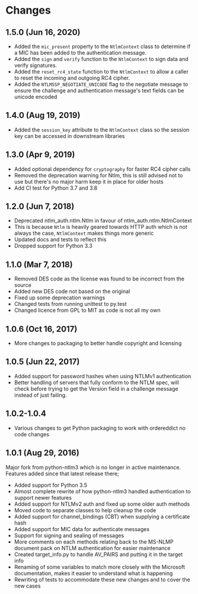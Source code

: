 # Changes

## 1.5.0 (Jun 16, 2020)

* Added the `mic_present` property to the `NtlmContext` class to determine if a MIC has been added to the authentication message.
* Added the `sign` and `verify` function to the `NtlmContext` to sign data and verify signatures.
* Added the `reset_rc4_state` function to the `NtlmContext` to allow a caller to reset the incoming and outgoing RC4 cipher.
* Added the `NTLMSSP_NEGOTIATE_UNICODE` flag to the negotiate message to ensure the challenge and authentication message's text fields can be unicode encoded

## 1.4.0 (Aug 19, 2019)

* Added the `session_key` attribute to the `NtlmContext` class so the session key can be accessed in downstream libraries

## 1.3.0 (Apr 9, 2019)

* Added optional dependency for `cryptography` for faster RC4 cipher calls
* Removed the deprecation warning for Ntlm, this is still advised not to use but there's no major harm keep it in place for older hosts
* Add CI test for Python 3.7 and 3.8

## 1.2.0 (Jun 7, 2018)

* Deprecated ntlm_auth.ntlm.Ntlm in favour of ntlm_auth.ntlm.NtlmContext
* This is because `Ntlm` is heavily geared towards HTTP auth which is not always the case, `NtlmContext` makes things more generic
* Updated docs and tests to reflect this
* Dropped support for Python 3.3

## 1.1.0 (Mar 7, 2018)

* Removed DES code as the license was found to be incorrect from the source
* Added new DES code not based on the original
* Fixed up some deprecation warnings
* Changed tests from running unittest to py.test
* Changed licence from GPL to MIT as code is not all my own

## 1.0.6 (Oct 16, 2017)

* More changes to packaging to better handle copyright and licensing

## 1.0.5 (Jun 22, 2017)

* Added support for password hashes when using NTLMv1 authentication
* Better handling of servers that fully conform to the NTLM spec, will check before trying to get the Version field in a challenge message instead of just failing.

## 1.0.2-1.0.4

* Various changes to get Python packaging to work with ordereddict no code changes

## 1.0.1 (Aug 29, 2016)

Major fork from python-ntlm3 which is no longer in active maintenance. Features added since that latest release there;

* Added support for Python 3.5
* Almost complete rewrite of how python-ntlm3 handled authentication to support newer features
* Added support for NTLMv2 auth and fixed up some older auth methods
* Moved code to separate classes to help cleanup the code
* Added support for channel_bindings (CBT) when supplying a certificate hash
* Added support for MIC data for authenticate messages
* Support for signing and sealing of messages
* More comments on each methods relating back to the MS-NLMP document pack on NTLM authentication for easier maintenance
* Created target_info.py to handle AV_PAIRS and putting it in the target info
* Renaming of some variables to match more closely with the Microsoft documentation, makes it easier to understand what is happening
* Rewriting of tests to accommodate these new changes and to cover the new cases

